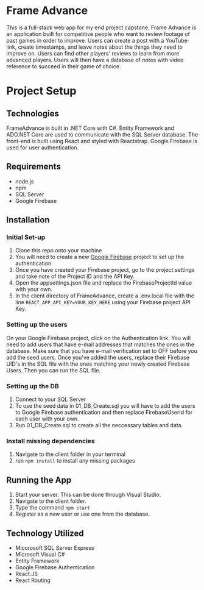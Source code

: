 # Frame Advance

This is a full-stack web app for my end project capstone. Frame Advance is an application built for
competitive people who want to review
footage of past games in order to improve.
Users can create a post with a YouTube
link, create timestamps, and leave notes
about the things they need to improve on. Users can find
other players' reviews to learn from more
advanced players. Users will then have a
database of notes with video reference to
succeed in their game of choice.

# Project Setup

## Technologies

FrameAdvance is built in .NET Core with C#. Entity Framework and ADO.NET Core are used to communicate with the SQL Server database.
The front-end is built using React and styled with Reactstrap.
Google Firebase is used for user authentication. 

## Requirements

- node.js
- npm
- SQL Server
- Google Firebase

## Installation

### Initial Set-up
1. Clone this repo onto your machine
2. You will need to create a new [Google Firebase](https://firebase.google.com/) project to set up the authentication
3. Once you have created your Firebase project, go to the project settings and take note of the Project ID and the API Key.
4. Open the appsettings.json file and replace the FirebaseProjectId value with your own.
5. In the client directory of FrameAdvance, create a .env.local file with the line `REACT_APP_API_KEY=YOUR_KEY_HERE` using your Firebase project API Key.

### Setting up the users
On your Google Firebase project, click on the Authentication link. You will need to add users that have e-mail addresses that matches the ones in the database. Make sure that you have e-mail verification set to OFF before you add the seed users. Once you've added the users, replace their Firebase UID's in the SQL file with the ones matching your newly created Firebase Users. Then you can run the SQL file.

### Setting up the DB
1. Connect to your SQL Server
2. To use the seed data in 01_DB_Create.sql you will have to add the users to Google Firebase authentication and then replace FirebaseUserId for each user with your own.
3. Run 01_DB_Create.sql to create all the neccessary tables and data.

### Install missing dependencies
1. Navigate to the client folder in your terminal
2. run `npm install` to install any missing packages

## Running the App
1. Start your server. This can be done through Visual Studio.
2. Navigate to the client folder.
3. Type the command `npm start`
4. Register as a new user or use one from the database.

## Technology Utilized
- Micorosoft SQL Server Express
- Microsoft Visual C#
- Entity Framework
- Google Firebase Authentication
- React.JS
- React Routing
